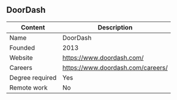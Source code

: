## DoorDash

| Content         | Description                             |
| --------------- | ----------------------------------------|
| Name            | DoorDash   			                        |
| Founded         | 2013                                    |
| Website         | https://www.doordash.com/               |
| Careers         | https://www.doordash.com/careers/       |
| Degree required | Yes                                     |
| Remote work     | No                                      |  
